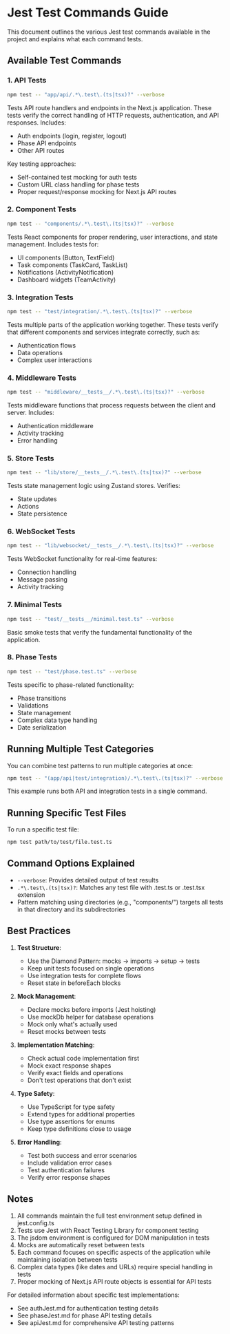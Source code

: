 # Jest Test Commands Guide

This document outlines the various Jest test commands available in the project and explains what each command tests.

## Available Test Commands

### 1. API Tests
```bash
npm test -- "app/api/.*\.test\.(ts|tsx)?" --verbose
```
Tests API route handlers and endpoints in the Next.js application. These tests verify the correct handling of HTTP requests, authentication, and API responses. Includes:
- Auth endpoints (login, register, logout)
- Phase API endpoints
- Other API routes

Key testing approaches:
- Self-contained test mocking for auth tests
- Custom URL class handling for phase tests
- Proper request/response mocking for Next.js API routes

### 2. Component Tests
```bash
npm test -- "components/.*\.test\.(ts|tsx)?" --verbose
```
Tests React components for proper rendering, user interactions, and state management. Includes tests for:
- UI components (Button, TextField)
- Task components (TaskCard, TaskList)
- Notifications (ActivityNotification)
- Dashboard widgets (TeamActivity)

### 3. Integration Tests
```bash
npm test -- "test/integration/.*\.test\.(ts|tsx)?" --verbose
```
Tests multiple parts of the application working together. These tests verify that different components and services integrate correctly, such as:
- Authentication flows
- Data operations
- Complex user interactions

### 4. Middleware Tests
```bash
npm test -- "middleware/__tests__/.*\.test\.(ts|tsx)?" --verbose
```
Tests middleware functions that process requests between the client and server. Includes:
- Authentication middleware
- Activity tracking
- Error handling

### 5. Store Tests
```bash
npm test -- "lib/store/__tests__/.*\.test\.(ts|tsx)?" --verbose
```
Tests state management logic using Zustand stores. Verifies:
- State updates
- Actions
- State persistence

### 6. WebSocket Tests
```bash
npm test -- "lib/websocket/__tests__/.*\.test\.(ts|tsx)?" --verbose
```
Tests WebSocket functionality for real-time features:
- Connection handling
- Message passing
- Activity tracking

### 7. Minimal Tests
```bash
npm test -- "test/__tests__/minimal.test.ts" --verbose
```
Basic smoke tests that verify the fundamental functionality of the application.

### 8. Phase Tests
```bash
npm test -- "test/phase.test.ts" --verbose
```
Tests specific to phase-related functionality:
- Phase transitions
- Validations
- State management
- Complex data type handling
- Date serialization

## Running Multiple Test Categories

You can combine test patterns to run multiple categories at once:

```bash
npm test -- "(app/api|test/integration)/.*\.test\.(ts|tsx)?" --verbose
```
This example runs both API and integration tests in a single command.

## Running Specific Test Files

To run a specific test file:
```bash
npm test path/to/test/file.test.ts
```

## Command Options Explained

- `--verbose`: Provides detailed output of test results
- `.*\.test\.(ts|tsx)?`: Matches any test file with .test.ts or .test.tsx extension
- Pattern matching using directories (e.g., "components/") targets all tests in that directory and its subdirectories

## Best Practices

1. **Test Structure**:
   - Use the Diamond Pattern: mocks → imports → setup → tests
   - Keep unit tests focused on single operations
   - Use integration tests for complete flows
   - Reset state in beforeEach blocks

2. **Mock Management**:
   - Declare mocks before imports (Jest hoisting)
   - Use mockDb helper for database operations
   - Mock only what's actually used
   - Reset mocks between tests

3. **Implementation Matching**:
   - Check actual code implementation first
   - Mock exact response shapes
   - Verify exact fields and operations
   - Don't test operations that don't exist

4. **Type Safety**:
   - Use TypeScript for type safety
   - Extend types for additional properties
   - Use type assertions for enums
   - Keep type definitions close to usage

5. **Error Handling**:
   - Test both success and error scenarios
   - Include validation error cases
   - Test authentication failures
   - Verify error response shapes

## Notes

1. All commands maintain the full test environment setup defined in jest.config.ts
2. Tests use Jest with React Testing Library for component testing
3. The jsdom environment is configured for DOM manipulation in tests
4. Mocks are automatically reset between tests
5. Each command focuses on specific aspects of the application while maintaining isolation between tests
6. Complex data types (like dates and URLs) require special handling in tests
7. Proper mocking of Next.js API route objects is essential for API tests

For detailed information about specific test implementations:
- See authJest.md for authentication testing details
- See phaseJest.md for phase API testing details
- See apiJest.md for comprehensive API testing patterns
